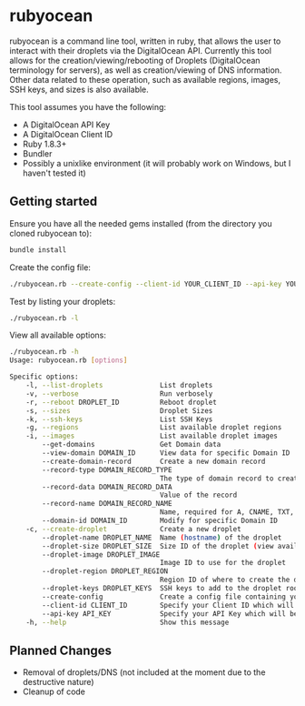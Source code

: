 rubyocean
=========

rubyocean is a command line tool, written in ruby, that allows the user to interact with their droplets via the DigitalOcean API. Currently this tool allows for the creation/viewing/rebooting of Droplets (DigitalOcean terminology for servers), as well as creation/viewing of DNS information. Other data related to these operation, such as available regions, images, SSH keys, and sizes is also available.

This tool assumes you have the following:
* A DigitalOcean API Key
* A DigitalOcean Client ID
* Ruby 1.8.3+
* Bundler
* Possibly a unixlike environment (it will probably work on Windows, but I haven't tested it)


Getting started
--------------

Ensure you have all the needed gems installed (from the directory you cloned rubyocean to):

```sh
bundle install
```

Create the config file:
```sh
./rubyocean.rb --create-config --client-id YOUR_CLIENT_ID --api-key YOUR_API_KEY
```

Test by listing your droplets:
```sh
./rubyocean.rb -l
```

View all available options:
```sh
./rubyocean.rb -h
Usage: rubyocean.rb [options]

Specific options:
    -l, --list-droplets              List droplets
    -v, --verbose                    Run verbosely
    -r, --reboot DROPLET_ID          Reboot droplet
    -s, --sizes                      Droplet Sizes
    -k, --ssh-keys                   List SSH Keys
    -g, --regions                    List available droplet regions
    -i, --images                     List available droplet images
        --get-domains                Get Domain data
        --view-domain DOMAIN_ID      View data for specific Domain ID
        --create-domain-record       Create a new domain record
        --record-type DOMAIN_RECORD_TYPE
                                     The type of domain record to create: A, CNAME, NS, TXT, MX, SRV
        --record-data DOMAIN_RECORD_DATA
                                     Value of the record
        --record-name DOMAIN_RECORD_NAME
                                     Name, required for A, CNAME, TXT, SRV
        --domain-id DOMAIN_ID        Modify for specific Domain ID
    -c, --create-droplet             Create a new droplet
        --droplet-name DROPLET_NAME  Name (hostname) of the droplet
        --droplet-size DROPLET_SIZE  Size ID of the droplet (view available with -s)
        --droplet-image DROPLET_IMAGE
                                     Image ID to use for the droplet
        --droplet-region DROPLET_REGION
                                     Region ID of where to create the droplet (view available with -g)
        --droplet-keys DROPLET_KEYS  SSH keys to add to the droplet root account (if using multiple delimitate with a comma and no space)
        --create-config              Create a config file containing your API Key and Client ID (will write to ~/.rubyocean)
        --client-id CLIENT_ID        Specify your Client ID which will be written to the config file
        --api-key API_KEY            Specify your API Key which will be written to the config file
    -h, --help                       Show this message
```


Planned Changes
----------
* Removal of droplets/DNS (not included at the moment due to the destructive nature)
* Cleanup of code
